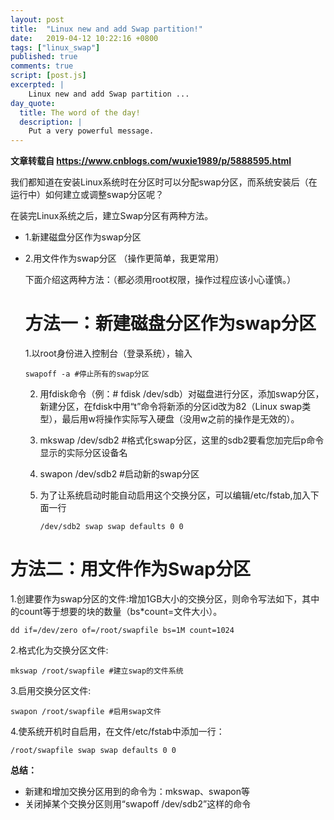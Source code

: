 ```yaml
---
layout: post
title:  "Linux new and add Swap partition!"
date:   2019-04-12 10:22:16 +0800
tags: ["linux_swap"]
published: true
comments: true
script: [post.js]
excerpted: |
    Linux new and add Swap partition ...
day_quote:
  title: The word of the day!
  description: |
    Put a very powerful message.
---
```

<!--more-->

**文章转载自 https://www.cnblogs.com/wuxie1989/p/5888595.html**    

 我们都知道在安装Linux系统时在分区时可以分配swap分区，而系统安装后（在运行中）如何建立或调整swap分区呢？    

 在装完Linux系统之后，建立Swap分区有两种方法。    

+ 1.新建磁盘分区作为swap分区    

+ 2.用文件作为swap分区 （操作更简单，我更常用）    
  
  下面介绍这两种方法：（都必须用root权限，操作过程应该小心谨慎。）    
  
  # 方法一：新建磁盘分区作为swap分区
  
  1.以root身份进入控制台（登录系统），输入    
  
  ```
  swapoff -a #停止所有的swap分区    
  ```
  
  2. 用fdisk命令（例：# fdisk /dev/sdb）对磁盘进行分区，添加swap分区，新建分区，在fdisk中用“t”命令将新添的分区id改为82（Linux swap类型），最后用w将操作实际写入硬盘（没用w之前的操作是无效的）。    
  
  3. mkswap /dev/sdb2 #格式化swap分区，这里的sdb2要看您加完后p命令显示的实际分区设备名    
  
  4. swapon /dev/sdb2 #启动新的swap分区    
  
  5. 为了让系统启动时能自动启用这个交换分区，可以编辑/etc/fstab,加入下面一行    
     
     ```
     /dev/sdb2 swap swap defaults 0 0    
     ```

# 方法二：用文件作为Swap分区

1.创建要作为swap分区的文件:增加1GB大小的交换分区，则命令写法如下，其中的count等于想要的块的数量（bs*count=文件大小）。    

```
dd if=/dev/zero of=/root/swapfile bs=1M count=1024    
```

2.格式化为交换分区文件:    

```
mkswap /root/swapfile #建立swap的文件系统    
```

3.启用交换分区文件:    

```
swapon /root/swapfile #启用swap文件    
```

4.使系统开机时自启用，在文件/etc/fstab中添加一行：    

```
/root/swapfile swap swap defaults 0 0    
```

 **总结：**    

- 新建和增加交换分区用到的命令为：mkswap、swapon等    
- 关闭掉某个交换分区则用“swapoff /dev/sdb2”这样的命令
